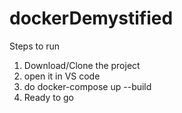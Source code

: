 # dockerDemystified

Steps to run 

1) Download/Clone the project
2) open it in VS code
3) do docker-compose up --build
4) Ready to go  
